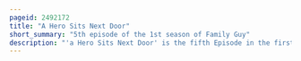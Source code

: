 ```yaml
---
pageid: 2492172
title: "A Hero Sits Next Door"
short_summary: "5th episode of the 1st season of Family Guy"
description: "'a Hero Sits Next Door' is the fifth Episode in the first Season of the American animated Television Series Family Guy. It aired on the Fox Network in the united States on may 2 1999. The Episode features the Introduction of Joe Swanson who would become the main Character of the Series. Peter Griffin must find a Replacement Player for an upcoming Softball Game. Peter eventually convinces Joe to play for the Team after learning he's played Baseball in College. When Joe shows up the following Day Peter realizes that Joe is in a Wheelchair. Joe turns out to be a great Player and the Team wins the Game. Peter becomes jealous of Joe and Tries to become a Hero. Meg Griffin Tries to get Joe's Son Kevin to notice her in a Subplot."
---
```

